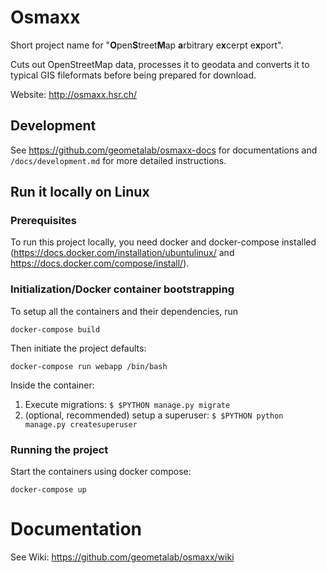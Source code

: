 # Osmaxx

Short project name for "<strong>O</strong>pen<strong>S</strong>treet<strong>M</strong>ap <strong>a</strong>rbitrary e<strong>x</strong>cerpt e<strong>x</strong>port".

Cuts out OpenStreetMap data, processes it to geodata and converts it to typical GIS fileformats before being prepared for download. 

Website: http://osmaxx.hsr.ch/

## Development

See https://github.com/geometalab/osmaxx-docs for documentations and `/docs/development.md` for 
more detailed instructions.

## Run it locally on Linux

### Prerequisites

To run this project locally, you need docker and docker-compose installed 
(https://docs.docker.com/installation/ubuntulinux/ and https://docs.docker.com/compose/install/).

### Initialization/Docker container bootstrapping

To setup all the containers and their dependencies, run

`docker-compose build`

Then initiate the project defaults:

`docker-compose run webapp /bin/bash`

Inside the container:

1. Execute migrations: `$ $PYTHON manage.py migrate`
2. (optional, recommended) setup a superuser: `$ $PYTHON python manage.py createsuperuser`

### Running the project

Start the containers using docker compose:

`docker-compose up`

# Documentation

See Wiki: https://github.com/geometalab/osmaxx/wiki
